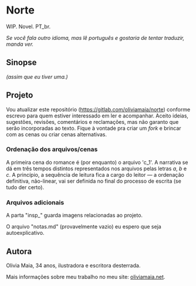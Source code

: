 # Norte

WIP. Novel. PT_br.

_Se você fala outro idioma, mas lê português e gostaria de tentar traduzir, manda ver._

## Sinopse

_(assim que eu tiver uma.)_

## Projeto

Vou atualizar este repositório (<https://gitlab.com/oliviamaia/norte>) conforme escrevo para quem estiver interessado em ler e acompanhar. Aceito ideias, sugestões, revisões, comentários e reclamações, mas não garanto que serão incorporadas ao texto. Fique à vontade pra criar um _fork_ e brincar com as cenas ou criar cenas alternativas.

### Ordenação dos arquivos/cenas

A primeira cena do romance é (por enquanto) o arquivo 'c_1'. A narrativa se dá em três tempos distintos representados nos arquivos pelas letras _a_, _b_ e _c_. A princípio, a sequência de leitura fica a cargo do leitor — a ordenação definitiva, não-linear, vai ser definida no final do processo de escrita (se tudo der certo).

### Arquivos adicionais

A parta "insp\_" guarda imagens relacionadas ao projeto.

O arquivo "notas.md" (provavelmente vazio) eu espero que seja autoexplicativo.

## Autora

Olivia Maia, 34 anos, ilustradora e escritora desterrada.

Mais informações sobre meu trabalho no meu site: [oliviamaia.net](https://oliviamaia.net).
